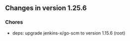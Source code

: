 
## Changes in version 1.25.6

### Chores

* deps: upgrade jenkins-x/go-scm to version 1.15.6 (root)
